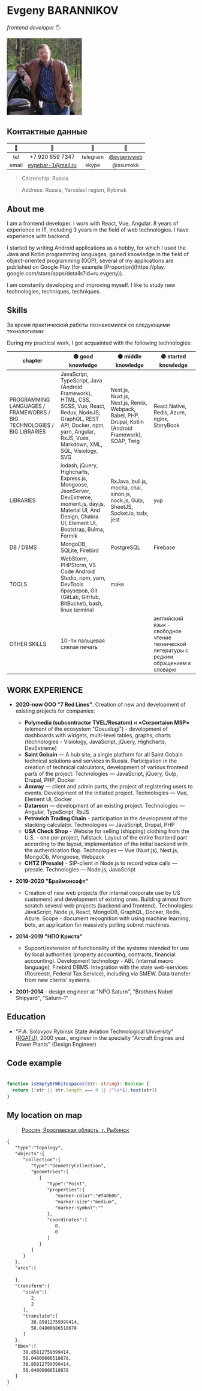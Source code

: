 
# Evgeny BARANNIKOV

*frontend developer* 🖐️

![avatar](./assets/images/0064_w200.jpg)

## Контактные данные

| 🔑            | 🔎                                   | 🔑            | 🔎                                   |
| :---:         | :---:                                | :---:         | :---:                                |
| tel           | +7 920 659 7347                      | telegram      | [@evgenyweb](https://t.me/evgenyweb) |
| email         | [evgebar-1@mail.ru](mailto://evgebar-1@mail.ru)   | skype         | @ssurrokk                            |

> Citizenship: Russia

> Address: Russia, Yaroslavl region, Rybinsk

## About me

I am a frontend developer. I work with React, Vue, Angular. 8 years of experience in IT, including 3 years in the field of web technologies. I have experience with backend.

I started by writing Android applications as a hobby, for which I used the Java and Kotlin programming languages, gained knowledge in the field of object-oriented programming (OOP), several of my applications are published on Google Play (for example [Proportion](https://play. google.com/store/apps/details?id=ru.evgeny)).

I am constantly developing and improving myself. I like to study new technologies, techniques, techniques.

## Skills

За время практической работы познакомился со следующими технологиями:

During my practical work, I got acquainted with the following technologies:

| chapter | 🟢 good knowledge | 🟠 middle knowledge | 🟣 started knowledge |
| --- | --- | --- | --- |
| PROGRAMMING LANGUAGES / FRAMEWORKS / BIG TECHNOLOGIES / BIG LIBRARIES | JavaScript, TypeScript, Java (Android Framework), HTML, CSS, SCSS, Vue, React, Redux, NodeJS, GraphQL, REST API, Docker, npm, yarn, Angular, RxJS, Vuex, Markdown, XML, SQL, Visiology, SVG | Nest.js, Nuxt.js, Next.js, Remix, Webpack, Babel, PHP, Drupal, Kotlin (Android Framework), SOAP, Twig | React Native, Redis, Azure, nginx, StoryBook |
| LIBRARIES | lodash, jQuery, Highcharts, Express.js, Mongoose, JsonServer, DevExtreme, moment.js, day.js, Material UI, And Design, Chakra UI, Element UI, Bootstrap, Bulma, Formik |  RxJava, bull.js, mocha, chai, sinon.js, nock.js, Gulp, SheetJS, Socket.io, tsdx, jest | yup |
| DB / DBMS |MongoDB, SQLite, Firebird|PostgreSQL|Firebase|
| TOOLS |WebStorm, PHPStorm, VS Code Android Studio, npm, yarn, DevTools браузеров, Git (GitLab, GitHub, BitBucket), bash, linux terminal | make | &nbsp; |
| OTHER SKILLS | 10-ти пальцевая слепая печать | &nbsp; | английский язык - свободное чтение технической литературы с редким обращением к словарю |

## WORK EXPERIENCE

- **2020-now ООО "7 Red Lines"**. Creation of new and development of existing projects for companies:
  - **Polymedia (subcontractor TVEL/Rosatom)** и **«Corportaion MSP»** (element of the ecosystem "Gosuslugi") - development of dashboards with widgets,
multi-level tables, graphs, charts (technologies - Visiology, JavaScript, jQuery, Highcharts, DevExtreme) 
  - **Saint Gobain** — A hub site, a single platform for all Saint Gobain technical solutions and services in Russia. Participation in the creation of technical calculators, development of various frontend parts of the project. Technologies — JavaScript, jQuery, Gulp, Drupal, PHP, Docker
  - **Amway** — client and admin parts, the project of registering users to events. Development of the initiated project. Technologies — Vue, Element Ui, Docker
  - **Datareon** — development of an existing project. Technologies — Angular, TypeScript, RxJS
  - **Petrovich Trading Chain** - participation in the development of the stacking calculator. Technologies — JavaScript, Drupal, PHP
  - **USA Check Shop** - Website for selling (shipping) clothing from the U.S. - one per project, fullstack. Layout of the entire frontend part according to the layout, implementation of the initial backend with the authentication flop. Technologies — Vue (Nuxt.js), Nest.js, MongoDb, Mongoose, Webpack
  - **CHTZ (Presale)** - SIP-client in Node.js to record voice calls — presale. Technologies — Node.js, JavaScript

- **2019-2020 "Браймонсофт"**
  - Creation of new web projects (for internal corporate use by US customers) and development of existing ones. Building almost from scratch
several web projects (backend and frontend). Technologies: JavaScript, Node.js, React, MongoDB, GraphQL, Docker, Redis, Azure. Scope - document recognition with
using machine learning, bots, an application for massively polling subnet machines.

- **2014-2019 "НПО Криста"**
  - Support/extension of functionality of the systems intended for use by local authorities (property accounting, contracts, financial accounting). Development technology - ABL (internal macro language), Firebird DBMS. Integration with the state web-services (Rosreestr, Federal Tax Service), including via SMEW. Data transfer from new clients' systems.
- **2001-2014** - design engineer at "NPO Saturn", "Brothers Nobel Shipyard", "Saturn-1"

## Education
- "P.A. Solovyov Rybinsk State Aviation Technological University" ([RGATU](https://rsatu.ru/)), 2000 year., engineer in the specialty "Aircraft Engines and Power Plants" (Design Engineer)

## Code example

```typescript

function isEmptyOrWhitespaces(str: string): Boolean {
  return (!str || str.length === 0 || /^\s*$/.test(str))
}
```

## My location on map

> [Россия, Ярославская область, г. Рыбинск](https://yandex.by/maps/-/CCUB5HXKsD)

```topojson
{
   "type":"Topology",
   "objects":{
      "collection":{
         "type":"GeometryCollection",
         "geometries":[
            {
               "type":"Point",
               "properties":{
                  "marker-color":"#f40b0b",
                  "marker-size":"medium",
                  "marker-symbol":""
               },
               "coordinates":[
                  0,
                  0
               ]
            }
         ]
      }
   },
   "arcs":[
      
   ],
   "transform":{
      "scale":[
         2,
         2
      ],
      "translate":[
         38.85812759399414,
         58.04800086518678
      ]
   },
   "bbox":[
      38.85812759399414,
      58.04800086518678,
      38.85812759399414,
      58.04800086518678
   ]
}
```



